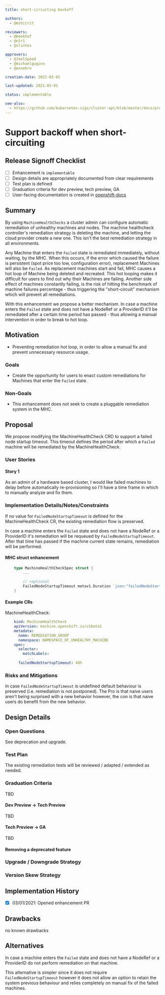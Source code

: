 ```yaml
---
title: short-circuiting backoff

authors:
  - @mshitrit

reviewers:
  - @beekhof
  - @n1r1
  - @slintes

approvers:
  - @JoelSpeed
  - @michaelgugino
  - @enxebre

creation-date: 2021-03-01

last-updated: 2021-03-01

status: implementable

see-also:
  - https://github.com/kubernetes-sigs/cluster-api/blob/master/docs/proposals/20191030-machine-health-checking.md
---
```


# Support backoff when short-circuiting

## Release Signoff Checklist

- [ ] Enhancement is `implementable`
- [ ] Design details are appropriately documented from clear requirements
- [ ] Test plan is defined
- [ ] Graduation criteria for dev preview, tech preview, GA
- [ ] User-facing documentation is created in [openshift-docs](https://github.com/openshift/openshift-docs/)

## Summary

By using `MachineHealthChecks` a cluster admin can configure automatic remediation of unhealthy machines and nodes.
The machine healthcheck controller's remediation strategy is deleting the machine, and letting the cloud provider
create a new one. This isn't the best remediation strategy in all environments.

Any Machine that enters the `Failed` state is remediated immediately, without waiting, by the MHC.
When this occurs, if the error which caused the failure is persistent (spot price too low, configuration error), replacement Machines will also be `Failed`.
As replacement machines start and fail, MHC causes a hot loop of Machine being deleted and recreated.
This hot looping makes it difficult for users to find out why their Machines are failing.
Another side effect of machines constantly failing, is the risk of hitting the benchmark of machine failures percentage - thus triggering the "short-circuit" mechanism which will prevent all remediations.

With this enhancement we propose a better mechanism.
In case a machine enters the `Failed` state and does not have a NodeRef or a ProviderID it'll be remediated after a certain time period has passed - thus allowing a manual intervention in order to break to hot loop.

## Motivation

- Preventing remediation hot loop, in order to allow a manual fix and prevent unnecessary resource usage.

### Goals

- Create the opportunity for users to enact custom remediations for Machines that enter the `Failed` state.

### Non-Goals

- This enhancement does not seek to create a pluggable remediation system in the MHC.

## Proposal

We propose modifying the MachineHealthCheck CRD to support a failed node startup timeout. This timeout defines the period after which a `Failed` machine will be remediated by the MachineHealthCheck.

### User Stories

#### Story 1

As an admin of a hardware based cluster, I would like failed machines to delay before automatically re-provisioning so I'll have a time frame in which to manually analyze and fix them.

### Implementation Details/Notes/Constraints

If no value for `FailedNodeStartupTimeout` is defined for the MachineHealthCheck CR, the existing remediation flow
is preserved.

In case a machine enters the `Failed` state and does not have a NodeRef or a ProviderID it's remediation will be requeued by `FailedNodeStartupTimeout`.
After that time has passed if the machine current state remains, remediation will be performed.


#### MHC struct enhancement

```go
    type MachineHealthCheckSpec struct {
        ...
    
        // +optional
        FailedNodeStartupTimeout metav1.Duration `json:"failedNodeStartupTimeout,omitempty"`
    }
```

#### Example CRs

MachineHealthCheck:
```yaml
    kind: MachineHealthCheck
    apiVersion: machine.openshift.io/v1beta1
    metadata:
      name: REMEDIATION_GROUP
      namespace: NAMESPACE_OF_UNHEALTHY_MACHINE
    spec:
      selector:
        matchLabels: 
          ...
      failedNodeStartupTimeout: 48h
```

### Risks and Mitigations
In case `FailedNodeStartupTimeout` is undefined default behaviour is preserved (i.e. remediation is not postponed).
The Pro is that naive users aren't being surprised with a new behavior however, the con is that naive users do benefit from the new behavior.

## Design Details

### Open Questions

See deprecation and upgrade.

### Test Plan

The existing remediation tests will be reviewed / adapted / extended as needed.

### Graduation Criteria

TBD

#### Dev Preview -> Tech Preview

TBD

#### Tech Preview -> GA

TBD

#### Removing a deprecated feature

### Upgrade / Downgrade Strategy

### Version Skew Strategy

## Implementation History

- [x] 03/01/2021: Opened enhancement PR

## Drawbacks

no known drawbacks

## Alternatives

In case a machine enters the `Failed` state and does not have a NodeRef or a ProviderID do not perform remediation on that machine.

This alternative is simpler since it does not require `FailedNodeStartupTimeout` however it does not allow an option to retain the system previous behaviour and relies completely on manual fix of the failed machines.